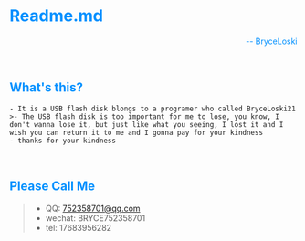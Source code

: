 # <font color="#0090FF"> Readme.md </font>

<p align="right"><font color="#0090FF"> -- BryceLoski </font></p>

<br/>

## <font color="#0090FF"> What's this? </font>

    - It is a USB flash disk blongs to a programer who called BryceLoski21
    >- The USB flash disk is too important for me to lose, you know, I don't wanna lose it, but just like what you seeing, I lost it and I wish you can return it to me and I gonna pay for your kindness
    - thanks for your kindness

<br/>

## <font color="#0090FF"> Please Call Me </font>

> - QQ: 752358701@qq.com
> - wechat: BRYCE752358701
> - tel: 17683956282
